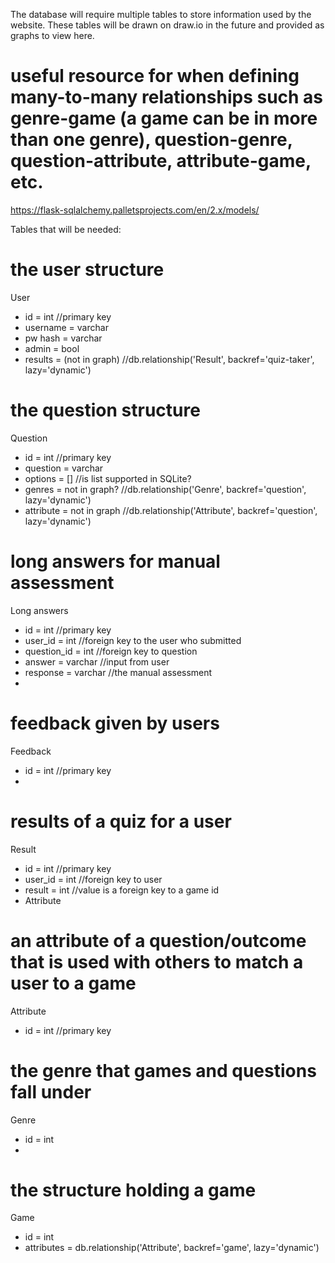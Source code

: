 The database will require multiple tables to store information used by the website. These tables will be drawn on draw.io in 
the future and provided as graphs to view here.

# useful resource for when defining many-to-many relationships such as genre-game (a game can be in more than one genre), question-genre, question-attribute, attribute-game, etc.
https://flask-sqlalchemy.palletsprojects.com/en/2.x/models/


Tables that will be needed:

# the user structure
User
- id = int            //primary key
- username = varchar
- pw hash = varchar
- admin = bool
- results = (not in graph)  //db.relationship('Result', backref='quiz-taker', lazy='dynamic')


# the question structure
Question 
- id = int            //primary key
- question = varchar
- options = []        //is list supported in SQLite?
- genres = not in graph? //db.relationship('Genre', backref='question', lazy='dynamic')
- attribute = not in graph   //db.relationship('Attribute', backref='question', lazy='dynamic')


# long answers for manual assessment
Long answers 
- id = int            //primary key
- user_id = int       //foreign key to the user who submitted 
- question_id = int   //foreign key to question
- answer = varchar    //input from user
- response = varchar  //the manual assessment 
- 


# feedback given by users
Feedback 
- id = int            //primary key
- 


# results of a quiz for a user 
Result
- id = int            //primary key
- user_id = int       //foreign key to user
- result = int        //value is a foreign key to a game id
- Attribute


# an attribute of a question/outcome that is used with others to match a user to a game 
Attribute
- id = int            //primary key


# the genre that games and questions fall under
Genre
- id = int
- 

# the structure holding a game
Game
- id = int
- attributes = db.relationship('Attribute', backref='game', lazy='dynamic')







